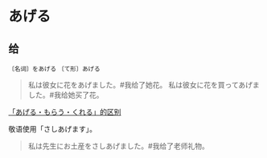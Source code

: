 # あげる

## 给

`〔名词〕をあげる` `〔て形〕あげる`

> 私は彼女に花をあげました。#我给了她花。
> 私は彼女に花を買ってあげました。#我给她买了花。

[「あげる・もらう・くれる」的区别](../grammar/diff#あげるもらうくれる)

敬语使用「さしあげます」。

> 私は先生にお土産をさしあげました。#我给了老师礼物。
